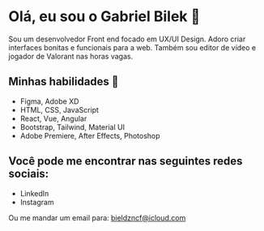 # Olá, eu sou o Gabriel Bilek 👋

Sou um desenvolvedor Front end focado em UX/UI Design. Adoro criar interfaces bonitas e funcionais para a web. Também sou editor de vídeo e jogador de Valorant nas horas vagas.

## Minhas habilidades 🚀

- Figma, Adobe XD
- HTML, CSS, JavaScript
- React, Vue, Angular
- Bootstrap, Tailwind, Material UI
- Adobe Premiere, After Effects, Photoshop

## Você pode me encontrar nas seguintes redes sociais:

- LinkedIn
- Instagram

Ou me mandar um email para: bieldzncf@icloud.com
